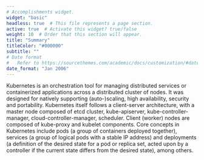 ```yaml
---
# Accomplishments widget.
widget: "basic"  
headless: true  # This file represents a page section.
active: true  # Activate this widget? true/false
weight: 10  # Order that this section will appear.
title: "Summary"
titleColor: "#000000"
subtitle: ""
# Date format
#   Refer to https://sourcethemes.com/academic/docs/customization/#date-format
date_format: "Jan 2006"
---
```

Kubernetes is an orchestration tool for managing distributed services or containerized applications across a distributed cluster of nodes. It was designed for natively supporting (auto-)scaling, high availability, security and portability. Kubernetes itself follows a client-server architecture, with a master node composed of etcd cluster, kube-apiserver, kube-controller-manager, cloud-controller-manager, scheduler. Client (worker) nodes are composed of kube-proxy and kubelet components. Core concepts in Kubernetes include pods (a group of containers deployed together), services (a group of logical pods with a stable IP address) and deployments (a definition of the desired state for a pod or replica set, acted upon by a controller if the current state differs from the desired state), among others.